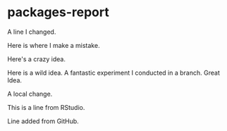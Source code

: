 # packages-report
A line I changed.

Here is where I make a mistake. 

Here's a crazy idea. 

Here is a wild idea. 
A fantastic experiment I conducted in a branch. Great Idea. 

A local change.

This is a line from RStudio.

Line added from GitHub.

